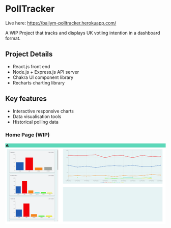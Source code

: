 # PollTracker

Live here: https://bailym-polltracker.herokuapp.com/

A WIP Project that tracks and displays UK votiing intention in a dashboard format.

## Project Details
- React.js front end 
- Node.js + Express.js API server
- Chakra UI component library
- Recharts charting library 

## Key features
- Interactive responsive charts
- Data visualisation tools 
- Historical polling data 

### Home Page (WIP)
![Home](https://github.com/Bailym/PollTracker/blob/main/images/Home.png?raw=true)
